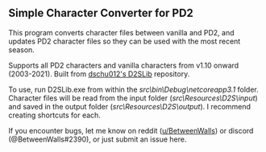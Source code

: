 ## Simple Character Converter for PD2
This program converts character files between vanilla and PD2, and updates PD2 character files so they can be used with the most recent season.

Supports all PD2 characters and vanilla characters from v1.10 onward (2003-2021). Built from [dschu012's D2SLib](https://github.com/dschu012/D2SLib) repository.

To use, run D2SLib.exe from within the *src\bin\Debug\netcoreapp3.1* folder. Character files will be read from the input folder (*src\Resources\D2S\input*) and saved in the output folder (*src\Resources\D2S\output*). I recommend creating shortcuts for each.

If you encounter bugs, let me know on reddit ([u/BetweenWalls](https://www.reddit.com/message/compose/?to=BetweenWalls)) or discord (@BetweenWalls#2390), or just submit an issue here.
